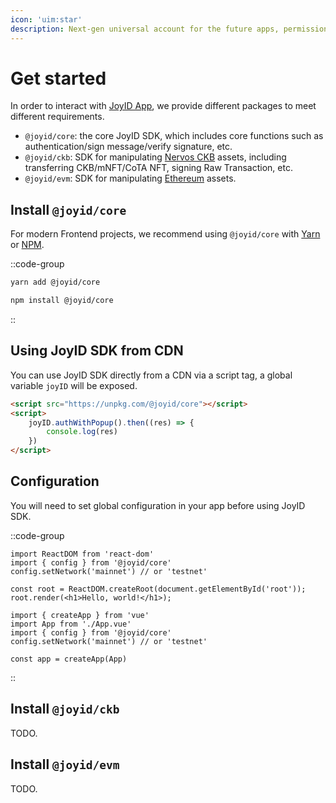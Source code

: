 ```yaml
---
icon: 'uim:star'
description: Next-gen universal account for the future apps, permissionless, trustless, and smooth.
---
```


# Get started

In order to interact with [JoyID App](https://app.joyid.dev), we provide different packages to meet different requirements.

* `@joyid/core`: the core JoyID SDK, which includes core functions such as authentication/sign message/verify signature, etc.
* `@joyid/ckb`: SDK for manipulating [Nervos CKB](https://www.nervos.org/) assets, including transferring CKB/mNFT/CoTA NFT, signing Raw Transaction, etc.
* `@joyid/evm`: SDK for manipulating [Ethereum](https://ethereum.org/) assets.

## Install `@joyid/core`

For modern Frontend projects, we recommend using `@joyid/core` with [Yarn](https://yarnpkg.com/) or [NPM](https://www.npmjs.com/).

::code-group

  ```bash [Yarn]
  yarn add @joyid/core
  ```

  ```bash [NPM]
  npm install @joyid/core
  ```

::

## Using JoyID SDK from CDN

You can use JoyID SDK directly from a CDN via a script tag, a global variable `joyID` will be exposed.

```html
<script src="https://unpkg.com/@joyid/core"></script>
<script>
    joyID.authWithPopup().then((res) => {
        console.log(res)
    })
</script>

```

## Configuration

You will need to set global configuration in your app before using JoyID SDK.

::code-group

  ```js{2,3} [React App]
import ReactDOM from 'react-dom'
import { config } from '@joyid/core'
config.setNetwork('mainnet') // or 'testnet'

const root = ReactDOM.createRoot(document.getElementById('root'));
root.render(<h1>Hello, world!</h1>);
  ```

  ```js{3,4} [Vue App]
import { createApp } from 'vue'
import App from './App.vue'
import { config } from '@joyid/core'
config.setNetwork('mainnet') // or 'testnet'

const app = createApp(App)
  ```

::

## Install `@joyid/ckb`

TODO.

## Install `@joyid/evm`

TODO.
